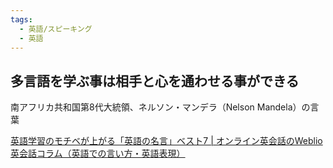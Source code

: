 ```yaml
---
tags:
  - 英語/スピーキング
  - 英語
---
```

## 多言語を学ぶ事は相手と心を通わせる事ができる

南アフリカ共和国第8代大統領、ネルソン・マンデラ（Nelson Mandela）の言葉

[英語学習のモチベが上がる「英語の名言」ベスト7 | オンライン英会話のWeblio英会話コラム（英語での言い方・英語表現）](https://eikaiwa.weblio.jp/column/knowledge/interesting_thing_about_english/7-immortal-quotes)

